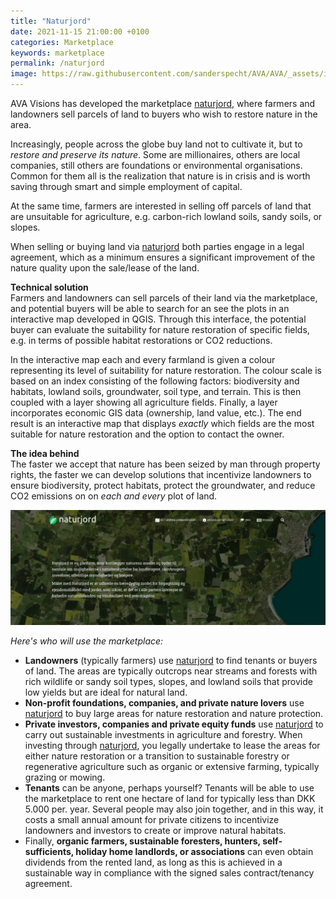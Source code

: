```yaml
---
title: "Naturjord"
date: 2021-11-15 21:00:00 +0100
categories: Marketplace
keywords: marketplace
permalink: /naturjord
image: https://raw.githubusercontent.com/sanderspecht/AVA/AVA/_assets/img/Naturjord.png
---
```

AVA Visions has developed the marketplace [naturjord](https://naturjord.dk/), where farmers and landowners sell parcels of land to buyers who wish to restore nature in the area.

Increasingly, people across the globe buy land not to cultivate it, but to *restore and preserve its nature*. Some are millionaires, others are local companies, still others are foundations or environmental organisations. Common for them all is the realization that nature is in crisis and is worth saving through smart and simple employment of capital.

At the same time, farmers are interested in selling off parcels of land that are unsuitable for agriculture, e.g. carbon-rich lowland soils, sandy soils, or slopes.

When selling or buying land via [naturjord](https://naturjord.dk/) both parties engage in a legal agreement, which as a minimum ensures a significant improvement of the nature quality upon the sale/lease of the land.


**Technical solution**  
Farmers and landowners can sell parcels of their land via the marketplace, and potential buyers will be able to search for an see the plots in an interactive map developed in QGIS. Through this interface, the potential buyer can evaluate the suitability for nature restoration of specific fields, e.g. in terms of possible habitat restorations or CO2 reductions.

In the interactive map each and every farmland is given a colour representing its level of suitability for nature restoration. The colour scale is based on an index consisting of the following factors: biodiversity and habitats, lowland soils, groundwater, soil type, and terrain. This is then coupled with a layer showing all agriculture fields. Finally, a layer incorporates economic GIS data (ownership, land value, etc.). The end result is an interactive map that displays *exactly* which fields are the most suitable for nature restoration and the option to contact the owner.


**The idea behind**  
The faster we accept that nature has been seized by man through property rights, the faster we can develop solutions that incentivize landowners to ensure biodiversity, protect habitats, protect the groundwater, and reduce CO2 emissions on on *each and every* plot of land.

![Naturjord](https://raw.githubusercontent.com/sanderspecht/AVA/AVA/_assets/img/Naturjord.png)  

  
*Here's who will use the marketplace:*  
* **Landowners** (typically farmers) use [naturjord](https://naturjord.dk/) to find tenants or buyers of land. The areas are typically outcrops near streams and forests with rich wildlife or sandy soil types, slopes, and lowland soils that provide low yields but are ideal for natural land.
* **Non-profit foundations, companies, and private nature lovers** use [naturjord](https://naturjord.dk/) to buy large areas for nature restoration and nature protection.
* **Private investors, companies and private equity funds** use [naturjord](https://naturjord.dk/) to carry out sustainable investments in agriculture and forestry. When investing through [naturjord](https://naturjord.dk/), you legally undertake to lease the areas for either nature restoration or a transition to sustainable forestry or regenerative agriculture such as organic or extensive farming, typically grazing or mowing.
* **Tenants** can be anyone, perhaps yourself? Tenants will be able to use the marketplace to rent one hectare of land for typically less than DKK 5.000 per. year. Several people may also join together, and in this way, it costs a small annual amount for private citizens to incentivize landowners and investors to create or improve natural habitats.
* Finally, **organic farmers, sustainable foresters, hunters, self-sufficients, holiday home landlords, or associations** can even obtain dividends from the rented land, as long as this is achieved in a sustainable way in compliance with the signed sales contract/tenancy agreement.
